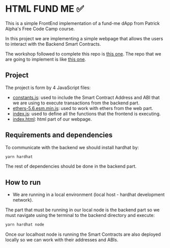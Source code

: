 # HTML FUND ME ✅
This is a simple FrontEnd implementation of a fund-me dApp from Patrick Alpha's Free Code Camp course.

In this project we are implementing a simple webpage that allows the users to interact with the Backend Smart Contracts.

The workshop followed to complete this repo is [this one](https://github.com/PatrickAlphaC/html-fund-me-fcc).
The repo that we are going to implement is like [this one](https://www.youtube.com/watch?v=gyMwXuJrbJQ&t=15996s).

## Project

The project is form by 4 JavaScript files:

- [constants.js](https://github.com/JMariadlcs/html-fund-me-fcc/blob/main/constants.js): used to include the Smart Contract Address and ABI that we are using to execute transactions from the backend part.
- [ethers-5.6.esm.min.js](https://github.com/JMariadlcs/html-fund-me-fcc/blob/main/ethers-5.6.esm.min.js): used to work with ethers from the web part.
- [index.js](https://github.com/JMariadlcs/html-fund-me-fcc/blob/main/index.js): used to define all the functions that the frontend is executing.
- [index.html](https://github.com/JMariadlcs/html-fund-me-fcc/blob/main/index.html): html part of our webpage.

## Requirements and dependencies

To communicate with the backend we should install hardhat by:
```bash
yarn hardhat
```

The rest of dependencies should be done in the backend part.


## How to run
- We are running in a local environment (local host - hardhat development network).

The part that must be running in our local node is the backend part so we must navigate using the terminal to the backend directory and execute:
```bash
yarn hardhat node
```

Once our localhost node is running the Smart Contracts are also deployed locally so we can work with their addresses and ABIs.